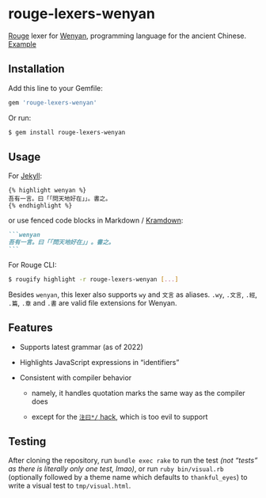 # rouge-lexers-wenyan

[Rouge] lexer for [Wenyan], programming language for the ancient Chinese. [Example]

[Rouge]: https://github.com/rouge-ruby/rouge
[Wenyan]: https://wy-lang.org/
[Example]: https://dgck81lnn.github.io/blog/posts/220906_wenyan_stdin_examples

## Installation

Add this line to your Gemfile:

~~~ruby
gem 'rouge-lexers-wenyan'
~~~

Or run:

~~~sh
$ gem install rouge-lexers-wenyan
~~~

## Usage

For [Jekyll]:

~~~liquid
{% highlight wenyan %}
吾有一言。曰「「問天地好在」」。書之。
{% endhighlight %}
~~~

or use fenced code blocks in Markdown / [Kramdown]:

~~~markdown
```wenyan
吾有一言。曰「「問天地好在」」。書之。
```
~~~

[Jekyll]: https://github.com/jekyll/jekyll
[Kramdown]: https://github.com/gettalong/kramdown

For Rouge CLI:

~~~sh
$ rougify highlight -r rouge-lexers-wenyan [...]
~~~

Besides `wenyan`, this lexer also supports `wy` and `文言` as aliases. `.wy`, `.文言`, `.經`, `.篇`, `.章` and `.書` are valid file extensions for Wenyan.

## Features

  * Supports latest grammar (as of 2022)

  * Highlights JavaScript expressions in “identifiers”

  * Consistent with compiler behavior

      * namely, it handles quotation marks the same way as the compiler does

      * except for the [`注曰*/` hack](https://github.com/akira-cn/script-wy/blob/master/%E5%BA%8F.wy), which is too evil to support

## Testing

After cloning the repository, run `bundle exec rake` to run the test *(not “tests” as there is literally only one test, lmao)*, or run `ruby bin/visual.rb` (optionally followed by a theme name which defaults to `thankful_eyes`) to write a visual test to `tmp/visual.html`.
